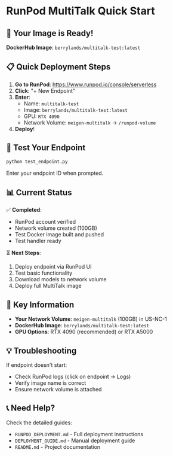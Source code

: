 # RunPod MultiTalk Quick Start

## 🚀 Your Image is Ready!

**DockerHub Image**: `berrylands/multitalk-test:latest`

## 📋 Quick Deployment Steps

1. **Go to RunPod**: https://www.runpod.io/console/serverless
2. **Click**: "+ New Endpoint"
3. **Enter**:
   - Name: `multitalk-test`
   - Image: `berrylands/multitalk-test:latest`
   - GPU: `RTX 4090`
   - Network Volume: `meigen-multitalk` → `/runpod-volume`
4. **Deploy**!

## 🧪 Test Your Endpoint

```bash
python test_endpoint.py
```

Enter your endpoint ID when prompted.

## 📊 Current Status

✅ **Completed**:
- RunPod account verified
- Network volume created (100GB)
- Test Docker image built and pushed
- Test handler ready

⏳ **Next Steps**:
1. Deploy endpoint via RunPod UI
2. Test basic functionality
3. Download models to network volume
4. Deploy full MultiTalk image

## 🔑 Key Information

- **Your Network Volume**: `meigen-multitalk` (100GB) in US-NC-1
- **DockerHub Image**: `berrylands/multitalk-test:latest`
- **GPU Options**: RTX 4090 (recommended) or RTX A5000

## 💡 Troubleshooting

If endpoint doesn't start:
- Check RunPod logs (click on endpoint → Logs)
- Verify image name is correct
- Ensure network volume is attached

## 📞 Need Help?

Check the detailed guides:
- `RUNPOD_DEPLOYMENT.md` - Full deployment instructions
- `DEPLOYMENT_GUIDE.md` - Manual deployment guide
- `README.md` - Project documentation